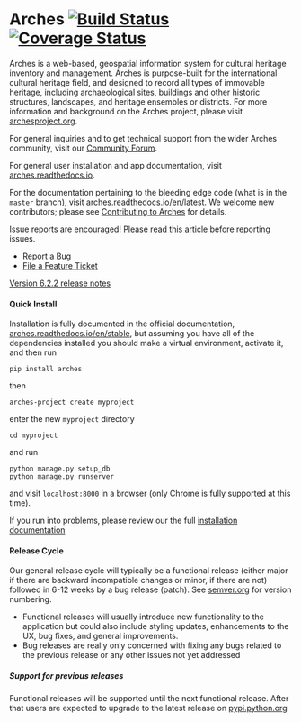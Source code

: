 # Arches [![Build Status](https://travis-ci.org/archesproject/arches.svg?branch=master)](https://travis-ci.org/archesproject/arches) [![Coverage Status](https://coveralls.io/repos/github/archesproject/arches/badge.svg?branch=master)](https://coveralls.io/github/archesproject/arches?branch=master)

Arches is a web-based, geospatial information system for cultural heritage inventory and management. Arches is purpose-built for the international cultural heritage field, and designed to record all types of immovable heritage, including archaeological sites, buildings and other historic structures, landscapes, and heritage ensembles or districts. For more information and background on the Arches project, please visit [archesproject.org](http://archesproject.org/).

For general inquiries and to get technical support from the wider Arches community, visit our [Community Forum](https://community.archesproject.org/).

For general user installation and app documentation, visit [arches.readthedocs.io](https://arches.readthedocs.io).

For the documentation pertaining to the bleeding edge code (what is in the ``master`` branch), visit [arches.readthedocs.io/en/latest](https://arches.readthedocs.io/en/latest).  We welcome new contributors; please see [Contributing to Arches](CONTRIBUTING.md) for details.

Issue reports are encouraged! [Please read this article](http://polite.technology/reportabug.html) before reporting issues.
*   [Report a Bug](https://github.com/archesproject/arches/issues/new?template=bug.md)
*   [File a Feature Ticket](https://github.com/archesproject/arches/issues/new?template=feature.md)

[Version 6.2.2 release notes](https://github.com/archesproject/arches/blob/dev/6.2.x/releases/6.2.2.md)

#### Quick Install

Installation is fully documented in the official documentation, [arches.readthedocs.io/en/stable](https://arches.readthedocs.io/en/stable), but assuming you have all of the dependencies installed you should make a virtual environment, activate it, and then run

    pip install arches

then

    arches-project create myproject

enter the new `myproject` directory

    cd myproject

and run

    python manage.py setup_db
    python manage.py runserver

and visit `localhost:8000` in a browser (only Chrome is fully supported at this time).

If you run into problems, please review our the full [installation documentation](http://arches.readthedocs.io/en/stable/installation/)

#### Release Cycle

Our general release cycle will typically be a functional release (either major if there are backward incompatible changes or minor, if there are not) followed in 6-12 weeks by a bug release (patch). See [semver.org](https://semver.org/) for version numbering.

-   Functional releases will usually introduce new functionality to the application but could also include styling updates, enhancements to the UX, bug fixes, and general improvements.
-   Bug releases are really only concerned with fixing any bugs related to the previous release or any other issues not yet addressed

##### Support for previous releases

Functional releases will be supported until the next functional release. After that users are expected to upgrade to the latest release on [pypi.python.org](https://pypi.python.org/pypi/arches)
